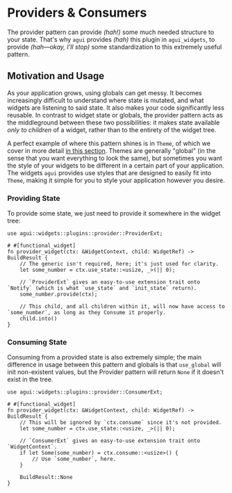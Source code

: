 # Providers & Consumers

The provider pattern can provide *(hah!)* some much needed structure to your state. That's why `agui` provides *(hah)* this plugin in `agui_widgets`, to provide *(hah—okay, I'll stop)* some standardization to this extremely useful pattern.

## Motivation and Usage

As your application grows, using globals can get messy. It becomes increasingly difficult to understand where state is mutated, and what widgets are listening to said state. It also makes your code significantly less reusable. In contrast to widget state or globals, the provider pattern acts as the middleground between these two possibilities: it makes state available *only to children* of a widget, rather than to the entirety of the widget tree.

A perfect example of where this pattern shines is in `Theme`, of which we cover in more detail [in this section](../reference/globals/themes.html). Themes are generally "global" (in the sense that you want everything to look the same), but sometimes you want the style of your widgets to be different in a certain part of your application. The widgets `agui` provides use styles that are designed to easily fit into `Theme`, making it simple for you to style your application however you desire.

### Providing State

To provide some state, we just need to provide it somewhere in the widget tree:

```rust,noplaypen
use agui::widgets::plugins::provider::ProviderExt;

# #[functional_widget]
fn provider_widget(ctx: &WidgetContext, child: WidgetRef) -> BuildResult {
    // The generic isn't required, here; it's just used for clarity.
    let some_number = ctx.use_state::<usize, _>(|| 0);

    // `ProviderExt` gives an easy-to-use extension trait onto `Notify` (which is what `use_state` and `init_state` return).
    some_number.provide(ctx);

    // This child, and all children within it, will now have access to `some_number`, as long as they Consume it properly.
    child.into()
}
```

### Consuming State

Consuming from a provided state is also extremely simple; the main difference in usage between this pattern and globals is that `use_global` will init non-existent values, but the Provider pattern will return `None` if it doesn't exist in the tree.

```rust,noplaypen
use agui::widgets::plugins::provider::ConsumerExt;

# #[functional_widget]
fn provider_widget(ctx: &WidgetContext, child: WidgetRef) -> BuildResult {
    // This will be ignored by `ctx.consume` since it's not provided.
    let some_number = ctx.use_state::<usize, _>(|| 0);

    // `ConsumerExt` gives an easy-to-use extension trait onto `WidgetContext`.
    if let Some(some_number) = ctx.consume::<usize>() {
        // Use `some_number`, here.
    }

    BuildResult::None
}
```